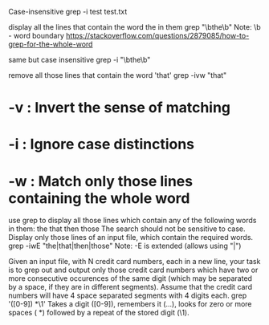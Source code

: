 

Case-insensitive
grep -i test test.txt

display all the lines that contain the word the in them
grep "\bthe\b"
Note: \b - word boundary
https://stackoverflow.com/questions/2879085/how-to-grep-for-the-whole-word

same but case insensitive
grep -i "\bthe\b"

remove all those lines that contain the word 'that'
grep -ivw "that"
# -v   : Invert the sense of matching
# -i   : Ignore case distinctions
# -w   : Match only those lines containing the whole word

use grep to display all those lines which contain any of the following words in them:
the
that
then
those
The search should not be sensitive to case. Display only those lines of an input file, which contain the required words.
grep -iwE "the|that|then|those"
Note: -E is extended (allows using "|")

Given an input file, with N credit card numbers, each in a new line, your task is to grep out and output only those credit card numbers which have two or more consecutive occurences of the same digit (which may be separated by a space, if they are in different segments). Assume that the credit card numbers will have 4 space separated segments with 4 digits each.
grep '\([0-9]\) *\1'
Takes a digit ([0-9]), remembers it (\...\), looks for zero or more spaces ( *) followed by a repeat of the stored digit (\1).
